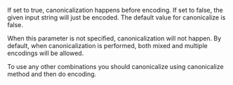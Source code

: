 If set to true, canonicalization happens before encoding. If set to false, the given input string will just be encoded. The default value for canonicalize is false.

When this parameter is not specified, canonicalization will not happen. By default, when canonicalization is performed, both mixed and multiple encodings will be allowed.

To use any other combinations you should canonicalize using canonicalize method and then do encoding.
